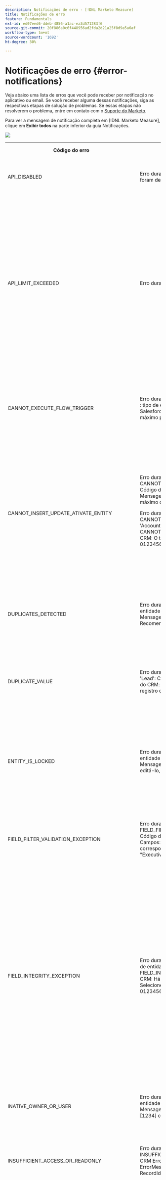 ```yaml
---
description: Notificações de erro - [!DNL Marketo Measure]
title: Notificações de erro
feature: Fundamentals
exl-id: ed07eed6-ddeb-4856-a1ac-ea3d571283f6
source-git-commit: 20f886a0c6f448956ad2fda2d21a25f8d9a5a6af
workflow-type: tm+mt
source-wordcount: '1692'
ht-degree: 30%

---
```


# Notificações de erro {#error-notifications}

Veja abaixo uma lista de erros que você pode receber por notificação no aplicativo ou email. Se você receber alguma dessas notificações, siga as respectivas etapas de solução de problemas. Se essas etapas não resolverem o problema, entre em contato com o [Suporte do Marketo](https://nation.marketo.com/t5/support/ct-p/Support).

Para ver a mensagem de notificação completa em [!DNL Marketo Measure], clique em **Exibir todos** na parte inferior da guia Notificações.

![](assets/error-notifications-1.png)

<table>
  <tbody>
    <tr>
      <th style="width:31%">Código do erro</th>
      <th style="width:23%">Exemplo de notificação</th>
      <th style="width:23%">Descrição</th>
      <th style="width:23%">Etapas da solução de problemas</th>
    </tr>
    <tr>
      <td>API_DISABLED</td>
      <td>Erro durante a Importação do CRM: API_DISABLED: as chamadas de API foram desabilitadas para este usuário</td>
      <td>A permissão da API foi desativada para o usuário do Marketo Measure.</td>
      <td>Consulte a seguinte documentação do Salesforce em <a href="https://help.salesforce.com/s/articleView?language=en_US&amp;id=sf.branded_apps_commun_api_permset.htm&amp;type=5">como habilitar o acesso à API</a>.</td>
    </tr>
    <tr>
      <td>API_LIMIT_EXCEEDED</td>
      <td>Erro durante a Exportação do CRM: PI_LIMIT_EXCEEDED</td>
      <td>O limite da API do CRM foi excedido (24 horas).</td>
      <td>Consulte a seguinte documentação do seu CRM para obter assistência no ajuste das alocações de crédito da API:</p>
          <ul>
            <li><a href="https://learn.microsoft.com/en-us/dynamics365/fin-ops-core/dev-itpro/data-entities/service-protection-monitoring">Dynamics</a>
            </li>
            <li><a href="https://developer.salesforce.com/docs/atlas.en-us.salesforce_app_limits_cheatsheet.meta/salesforce_app_limits_cheatsheet/salesforce_app_limits_platform_api.htm">Salesforce</a>
            </li>
          </ul>
          <p>Você também pode ajustar os créditos de CRM que o Marketo Measure usa seguindo as etapas abaixo:</p>
          <ul>
            <li>Navegue até <b>Configurações</b> &gt; <b>CRM</b> &gt; <b>Geral</b></li>
            <li>Atualizar o limite diário da API do CRM<br/>
              <ul>
                <li><b>Observação: o padrão é 100.000</b></li>
              </ul>
            </li>
          </ul>
          <p>
           <img src="assets/error-notifications-2.png">
          </p>
      </td>
    </tr>
    <tr>
      <td>CANNOT_EXECUTE_FLOW_TRIGGER</td>
      <td>Erro durante a exportação do Crm: CANNOT_EXECUTE_FLOW_TRIGGER : tipo de entidade "Contato" Forneça esses detalhes ao administrador do Salesforce.
Limite excedido Você ou sua organização excedeu o limite máximo para esse recurso. ID do erro: 123456</td>
      <td>O registro não pode ser salvo porque não atende a uma regra de fluxo de acionador configurada na organização do Salesforce.</td>
      <td>Revise os detalhes completos da mensagem de notificação e revise os acionadores de fluxo na organização do Salesforce.
Documentação do Salesforce sobre acionadores de fluxo <a href="https://admin.salesforce.com/blog/2023/what-is-a-record-triggered-flow#:~:text=A%20record%2Dtriggered%20flow%20allows,is%20created%20and%2For%20updated">pode ser encontrado aqui</a>.
      </td>
    </tr>
    <tr>
      <td>CANNOT_INSERT_UPDATE_ATIVATE_ENTITY</td>
      <td>Erro durante a Exportação do Crm: CANNOT_INSERT_UPDATE_ATIVATE_ENTITY : Tipo de entidade 'Lead': Código de Erro do CRM: CANNOT_INSERT_UPDATE_ATIVATE_ENTITY, Mensagem de Erro do CRM: System.LimitException: Limite de tempo máximo de CPU excedido, RecordId: 0123456
      <p>
      Erro durante a Exportação do Crm: CANNOT_INSERT_UPDATE_ATIVATE_ENTITY : Tipo de entidade 'Account': Código de Erro do CRM: CANNOT_INSERT_UPDATE_ATIVATE_ENTITY, Mensagem de Erro do CRM: O tipo de entidade não pode ser atualizado: Account, RecordId: 0123456</td>
      <td>Os acionadores estão impedindo a atualização ou inserção de um objeto.
      <p>
      OR
      <p>
      Permissões ausentes no objeto.</td>
      <td>Revise o código do acionador que causa falha na inserção/atualização. Consulte a documentação do Salesforce a seguir para obter mais detalhes sobre acionadores:
        <ul>
          <li><a href="https://help.salesforce.com/s/articleView?id=sf.code_manage_triggers.htm&amp;type=5">Acionadores apex</a>
          </li>
          <li><a href="https://admin.salesforce.com/blog/2023/what-is-a-record-triggered-flow#:~:text=A%20record%2Dtriggered%20flow%20allows,is%20created%20and%2For%20updated">Acionadores de fluxo</a>
          </li>
        </ul>
        <p>
        Forneça todas as permissões necessárias para o <a href="/help/configuration-and-setup/marketo-measure-and-salesforce/how-marketo-measure-and-salesforce-interact.md">usuário do Marketo Measure</a>.
      </td>
    </tr>
    <tr>
      <td>DUPLICATES_DETECTED</td>
      <td>Erro durante a Exportação do Crm: DUPLICATES_DETECTED : Tipo de entidade 'Contato': Código de Erro do CRM: DUPLICATES_DETECTED, Mensagem de Erro do CRM: Você está criando um registro duplicado. Recomendamos que você use um registro existente., RecordId: 0123456</td>
      <td>O registro que está sendo importado para a organização do Salesforce já existe.</td>
      <td><a href="https://help.salesforce.com/s/articleView?id=000390009&amp;type=1">Desative a configuração "Regra duplicada"</a> para permitir duplicatas.
          <p>
          Excluir o usuário dedicado do Marketo Measure de <a href="https://trailhead.salesforce.com/content/learn/modules/validation-rules/bypass-your-validation-rules">regras de validação personalizadas</a>.</td>
    </tr>
    <tr>
      <td>DUPLICATE_VALUE</td>
      <td>Erro durante a Exportação do Crm: DUPLICATE_VALUE : Tipo de entidade 'Lead': Código de Erro do CRM: DUPLICATE_VALUE, Mensagem de Erro do CRM: valor duplicado encontrado: Email_Unique__c duplica o valor no registro com id: 123, RecordId: 456</td>
      <td>O campo que está sendo importado para a organização do Salesforce não permite valores duplicados.</td>
      <td>Desmarque a opção <a href="https://help.salesforce.com/s/articleView?id=000390009&amp;type=1">"Caixa de seleção exclusiva"</a> no Salesforce.
          <p>
          Excluir o usuário dedicado do Marketo Measure de <a href="https://trailhead.salesforce.com/content/learn/modules/validation-rules/bypass-your-validation-rules">regras de validação personalizadas</a>.</td>
    </tr>
    <tr>
      <td>ENTITY_IS_LOCKED</td>
      <td>Erro durante a Exportação do Crm: ENTITY_IS_LOCKED : Tipo de entidade 'Account': Código de Erro do CRM: ENTITY_IS_LOCKED, Mensagem de Erro do CRM: Este registro está bloqueado. Se precisar editá-lo, entre em contato com o administrador., RecordId: 0123456</td>
      <td>Quando um registro está em um processo de aprovação e um usuário que não é o aprovador atual ou o administrador do sistema tenta editar o registro.</td>
      <td>
        <ul>
          <li>Resolva o processo de aprovação pendente desse registro na organização do Salesforce.</li>
          <li>Excluir o usuário dedicado do Marketo Measure de <a href="https://trailhead.salesforce.com/content/learn/modules/validation-rules/bypass-your-validation-rules">regras de validação personalizadas</a>.
          </li>
        </ul>
      </td>
    </tr>
    <tr>
      <td>FIELD_FILTER_VALIDATION_EXCEPTION</td>
      <td>Erro durante a Exportação do Crm: FIELD_FILTER_VALIDATION_EXCEPTION : Tipo de entidade 'Lead': Código de Erro do CRM: FIELD_FILTER_VALIDATION_EXCEPTION, Campos: User_C, Mensagem de Erro do CRM: O valor não existe ou não corresponde aos critérios de filtro. Selecione um usuário com a função "Executivo de contas, Vendas internas"; RecordId: 0123456</td>
      <td>O registro modificado não satisfaz mais aos filtros de pesquisa definidos no objeto.</td>
      <td>Verifique se há filtros no objeto que o Marketo Measure está tentando modificar. Consulte <a href="https://help.salesforce.com/s/articleView?id=000384756&amp;type=1">este artigo do Salesforce</a> para saber como verificar se há filtros em um objeto.</td>
    </tr>
    <tr>
      <td>FIELD_INTEGRITY_EXCEPTION</td>
      <td>Erro durante a Exportação do Crm: FIELD_INTEGRITY_EXCEPTION : Tipo de entidade 'Lead': Código de Erro do CRM: FIELD_INTEGRITY_EXCEPTION, Campos: País, Mensagem de Erro do CRM: Há um problema com este país, mesmo que pareça correto. Selecione um país/território na lista de países válidos.: País, RecordId: 0123456</td>
      <td>O tipo esperado do registro não corresponde.</td>
      <td>O caso mais comum disso é não seguir os padrões de nomenclatura de Estado/País definidos na Organização do Salesforce, pois os campos Estado/País foram padronizados para aceitar apenas determinados valores da lista de separação. Para resolver esse problema, você pode:
        <ul>
          <li>Atualize o registro para seguir os valores aceitos da organização para esse campo. Entre em contato com o administrador do SFDC para obter a lista de valores aceitos.</li>
          <li><a href="https://help.salesforce.com/s/articleView?id=sf.admin_state_country_picklist_enable.htm&amp;type=5">Desative as listas de opções Estado/País</a>.
          </li>
        </ul>
      </td>
    </tr>
    <tr>
      <td>INATIVE_OWNER_OR_USER</td>
      <td>Erro durante a Exportação do Crm: INATIVE_OWNER_OR_USER : Tipo de entidade 'Contato': Código de Erro do CRM: INATIVE_OWNER_OR_USER, Mensagem de Erro do CRM: operação executada com o usuário inativo [1234] como proprietário do contato, RecordId: 0123456</td>
      <td>A Marketo Measure não tem a permissão "Atualizar registros com proprietários inativos".</td>
      <td>Conceda à Marketo Measure o "<a href="https://help.salesforce.com/s/articleView?id=000386699&amp;type=1">Atualizar registros com proprietários inativos</a>permissão ".</td>
    </tr>
    <tr>
      <td>INSUFFICIENT_ACCESS_OR_READONLY</td>
      <td>Erro durante a Exportação do Crm: INSUFFICIENT_ACCESS_OR_READONLY : Tipo de entidade 'Account': CRM ErrorCode: INSUFFICIENT_ACCESS_OR_READONLY, CRM ErrorMessage: direitos de acesso insuficientes na ID do objeto: [123], RecordId: 456</td>
      <td>O Marketo Measure não tem permissões em um objeto/campo ou o objeto é somente leitura.</td>
      <td>Consulte o seguinte <a href="/help/configuration-and-setup/marketo-measure-and-salesforce/how-marketo-measure-and-salesforce-interact.md">artigo Experience League</a> para obter orientação sobre as permissões exigidas pelo Marketo Measure.</td>
    </tr>
    <tr>
      <td>INVALID_ADOBE_ANALYTICS_CONFIGURATION</td>
      <td>Erro durante a exportação do Adobe Analytics: INVALID_ADOBE_ANALYTICS_CONFIGURATION : Erro: Upload não permitido. Confirme o esquema de fonte de dados antes de fazer upload. ID da Fonte de dados: 1234</td>
      <td>A integração do Adobe Analytics não está configurada corretamente.</td>
      <td>Consulte os seguintes artigos de ajuda para garantir a configuração correta:
        <ul>
          <li>
            <a href="/help/marketo-measure-and-adobe/marketo-measure-integrations-with-adobe-analytics.md">Integrações do Marketo Measure com o Adobe Analytics</a>
          </li>
          <li>
            <a href="https://experienceleague.adobe.com/docs/core-services/interface/services/customer-attributes/t-crs-usecase.html?lang=pt-BR">Crie uma fonte de atributos do cliente e faça o upload do arquivo de dados</a>
          </li>
        </ul>
      </td>
    </tr>
    <tr>
      <td>INVALID_CURRENCY_ISO_CODE</td>
      <td>Erro durante a importação do Anúncio: INVALID_CURRENCY_ISO_CODE: a moeda XXX não é compatível com o Marketo Measure.
      <p>
      Erro durante a importação do Anúncio: INVALID_CURRENCY_ISO_CODE : a moeda XXX na conta para 1234 não é compatível com o Marketo Measure.</td>
      <td>Uma moeda incompatível foi encontrada.</td>
      <td>No sistema de origem indicado na notificação (Ad, Crm, Marketo), garante-se que a moeda associada ao registro tenha uma moeda compatível e válida. As moedas compatíveis são derivadas dos padrões de moeda ISO.</td>
    </tr>
    <tr>
      <td>AUSENTE_BIZIBLE_CUSTOM_FIELDS_PERMISSIONS</td>
      <td>Erro durante a Exportação do Crm: MISSING_BIZIBLE_CUSTOM_FIELDS_PERMISSIONS : Tipo de entidade 'Campaign': CRM ErrorCode: INVALID_FIELD_FOR_INSERT_UPDATE, Campos: bizible2_UniqueId__c, Mensagem de Erro do CRM: Não é possível criar/atualizar campos: bizible2_UniqueId__c. Verifique as configurações de segurança deste campo e se ele é de leitura/gravação para seu perfil ou conjunto de permissões.</td>
      <td>O Marketo Measure não tem permissões em campos bizíveis.</td>
      <td>Exigimos permissões de leitura e gravação em todos os campos com o prefixo "bizible2__". Uma lista completa desses campos pode ser encontrada <a href="/help/configuration-and-setup/marketo-measure-and-salesforce/how-marketo-measure-and-salesforce-interact.md">neste artigo</a>.</td>
    </tr>
    <tr>
      <td>MISSING_CONVERTED_LEAD_PERMISSION</td>
      <td>Erro durante a exportação do CRM: MISSING_CONVERTED_LEAD_PERMISSION</td>
      <td>O Marketo Measure não tem a permissão Exibir/Editar leads convertidos</td>
      <td>Consulte o seguinte documento da Experience League para obter assistência com a ativação dessa permissão em seu CRM<br/>
          <a href="/help/marketo-measure-salesforce-reporting/additional-functionality/enabling-the-permission-to-edit-converted-leads.md">Ativação da permissão para Editar leads convertidos</a></td>
    </tr>
    <tr>
      <td>MISSING_FIELD_READ_PERMISSION</td>
      <td>Erro durante a Importação do CRM: MISSING_FIELD_READ_PERMISSION : Tipo de entidade “Evento”: INVALID_FIELD:<br/>
    SystemModstamp,IsDeleted,WhoId,bizible2__Bizible_Touchpoint_Date__c</td>
      <td>O Marketo Measure não tem permissões de leitura em um campo obrigatório.</td>
      <td>Consulte os seguintes artigos de ajuda para obter orientação sobre as permissões exigidas pelo Marketo Measure:
        <ul>
          <li><a href="/help/marketo-measure-and-dynamics/getting-started-with-marketo-measure-and-dynamics/marketo-measure-dynamics-schema.md">Dynamics</a>
          </li>
          <li><a href="/help/configuration-and-setup/marketo-measure-and-salesforce/how-marketo-measure-and-salesforce-interact.md">Salesforce</a>
          </li>
        </ul>
      </td>
    </tr>
    <tr>
      <td>MISSING_ISREPLICATEABLE_PERMISSION</td>
      <td>Erro durante a Importação do CRM: MISSING_ISREPLICATEABLE_PERMISSION : Falta a permissão IsReplicateable no Campaign</td>
      <td>Essa permissão é necessária em objetos do Salesforce para mantermos o Marketo Measure e o Salesforce sincronizados.</td>
      <td>Entre em contato com o suporte do Salesforce para obter assistência na configuração da permissão replicável em objetos.</td>
    </tr>
    <tr>
      <td>MISSING_OBJECT_READ_PERMISSION</td>
      <td>Erro durante a Importação do CRM: MISSING_OBJECT_READ_PERMISSION : Tipo de entidade Campaign': CRM ErrorCode: MISSING_PERMISSION</td>
      <td>O Marketo Measure não tem permissões de leitura para um objeto obrigatório.</td>
      <td rowspan="2">Consulte os seguintes artigos de ajuda para obter orientação sobre as permissões exigidas pelo Marketo Measure:
          <ul>
            <li><a href="/help/marketo-measure-and-dynamics/getting-started-with-marketo-measure-and-dynamics/marketo-measure-dynamics-schema.md">Dynamics</a>
            </li>
            <li><a href="/help/configuration-and-setup/marketo-measure-and-salesforce/how-marketo-measure-and-salesforce-interact.md">Salesforce</a>
            </li>
          </ul>
      </td>
    </tr>
    <tr>
      <td>MISSING_OBJECT_WRITE_PERMISSION</td>
      <td>Erro durante a exportação do CRM: MISSING_OBJECT_WRITE_PERMISSION : Tipo de entidade 'bizible2_Bizible_Attribution_Touchpoint': CRM ErrorCode: MISSING_PERMISSION</td>
      <td>O Marketo Measure não tem permissões de gravação em um objeto obrigatório.</td>
    </tr>
    <tr>
      <td>MISSING_RECORD_OBJECT_PERMISSIONS</td>
      <td>Erro durante a Exportação do Crm: MISSING_RECORD_OBJECT_PERMISSIONS : Tipo de entidade 'bizible2_Bizible_Touchpoint_c': Código de Erro do CRM: INSUFFICIENT_ACCESS_ON_CROSS_REFERENCE_ENTITY, Campos: Account, CRM ErrorMessage: direitos de acesso insuficientes na ID de referência cruzada: 0123456</td>
      <td>O Marketo Measure não tem permissões.</td>
      <td>Há vários motivos para esse erro que são específicos da organização do Salesforce. Abaixo estão algumas etapas comuns de solução de problemas que podem resolver o problema:
        <ul>
          <li>Revisar todas as permissões necessárias para cada <a href="/help/configuration-and-setup/marketo-measure-and-salesforce/how-marketo-measure-and-salesforce-interact.md">objeto e campo</a>.</li>
          <li>Excluir o usuário dedicado do Marketo Measure de <a href="https://trailhead.salesforce.com/content/learn/modules/validation-rules/bypass-your-validation-rules">regras de validação personalizadas</a>.</li>
          <li>Conceder a Marketo Measure "<a href="https://developer.salesforce.com/docs/atlas.en-us.securityImplGuide.meta/securityImplGuide/users_profiles_view_all_mod_all.htm">Modificar tudo</a>".</li>
        </ul>
      </td>
    </tr>
    <tr>
      <td>NULL_EMPTY_CURRENCY_ISO_CODE</td>
      <td>
        <p>
          Erro durante a Importação do CRM: NULL_EMPTY_CURRENCY_ISO_CODE: o código ISO da moeda está NULO ou Vazio quando MultiCurrency está habilitado para RecordId 1234
      </td>
      <td>A moeda deve estar em um código de moeda ISO compatível.</td>
      <td>No sistema de origem indicado na notificação (Ad, Crm, Marketo), garante-se que a moeda associada ao registro tenha uma moeda compatível e válida. As moedas compatíveis são derivadas dos padrões de moeda ISO.</td>
    </tr>
    <tr>
      <td>OPERATION_TOO_LARGE</td>
      <td>Erro durante a Importação do CRM: OPERATION_TOO_LARGE : É necessária a permissão “Exibir todos os dados” para consultar com sucesso atividades.</td>
      <td>As configurações do CRM não estão permitindo que o Marketo Measure consulte um conjunto de dados grande o suficiente</td>
      <td>Conceda permissões de “Exibir todos os dados” do Marketo Measure no objeto designado.
      <p>
      Mais informações sobre a permissão “Exibir todos os dados” <a href="https://developer.salesforce.com/docs/atlas.en-us.securityImplGuide.meta/securityImplGuide/users_profiles_view_all_mod_all.htm">podem ser encontradas aqui</a>.</td>
    </tr>
    <tr>
      <td>RECORD_NONCOMPLIANT_WITH_VALIDATION_RULES</td>
      <td>Erro durante a Exportação do Crm: RECORD_NONCOMPLIANT_WITH_VALIDATION_RULES : Tipo de entidade 'Lead': Código de Erro do CRM: FIELD_CUSTOM_VALIDATION_EXCEPTION, Campos: Lead_Status_Reason__c, Mensagem de Erro do CRM: Você deve selecionar o Motivo do Status do Cliente Potencial, RecordId: 0123456</td>
      <td>O registro que está sendo atualizado não atende a um conjunto de regras de validação na organização do Salesforce.</td>
      <td>Excluir o usuário dedicado do Marketo Measure de <a href="https://trailhead.salesforce.com/content/learn/modules/validation-rules/bypass-your-validation-rules">regras de validação personalizadas</a>.
      <p>
      Atualize seu <a href="https://help.salesforce.com/s/articleView?id=sf.fields_about_field_validation.htm&amp;type=5">regras de validação</a>.</td>
    </tr>
    <tr>
      <td>RESTRICT_PICKLIST_VALUES_ENABLED</td>
      <td>Erro durante a Exportação do Crm: RESTRICT_PICKLIST_VALUES_ENABLED : Tipo de entidade 'Campaign': CRM ErrorCode: INVALID_OR_NULL_FOR_RESTRICTED_PICKLIST, Campo(s): Areas_of_Interest_C, Mensagem de Erro do CRM: valor incorreto para o campo de lista de opções restrita: Desconhecido</td>
      <td>Quando 'Restringir a lista de opções aos valores definidos no conjunto de valores' estiver habilitado na configuração do campo da lista de opções ou o valor que está sendo inserido no campo não estiver disponível no tipo de registro do objeto.</td>
      <td>Desative a configuração restringir lista de opções na organização Salesforce.
          <p>
          Excluir o usuário dedicado do Marketo Measure de <a href="https://trailhead.salesforce.com/content/learn/modules/validation-rules/bypass-your-validation-rules">regras de validação personalizadas</a>.
      </td>
    </tr>
    <tr>
      <td>CAMPO_OBRIGATÓRIO_AUSENTE</td>
      <td>Erro durante a Exportação do Crm: MISSING_REQUIRED_FIELD : Tipo de entidade 'Lead': Código de Erro do CRM: REQUIRED_FIELD_MISSING, Campos: Product_Type_c, Mensagem de Erro do CRM: Campos obrigatórios ausentes: [Product_Type_c], RecordId: 0123456</td>
      <td>Quando uma regra de validação especifica campos obrigatórios em objetos.</td>
      <td>Excluir o usuário dedicado do Marketo Measure de <a href="https://trailhead.salesforce.com/content/learn/modules/validation-rules/bypass-your-validation-rules">regras de validação personalizadas</a>.
      </td>
    </tr>
    <tr>
      <td>EXCEÇÃO_DESCONHECIDA</td>
      <td>Erro durante a Exportação do Crm: UNKNOWN_EXCEPTION : Tipo de entidade 'Contato': Código de Erro do CRM: UNKNOWN_EXCEPTION, Mensagem de Erro do CRM: os usuários do portal não podem ter contas de parceiros, RecordId: 0123456</td>
      <td>Ocorreu uma exceção sem tratamento no Salesforce.</td>
      <td>Se o problema persistir, registre um caso no Salesforce e copie os valores numéricos na mensagem de erro.</td>
    </tr>
    <tr>
      <td>UNSUPPORTED_CRM_PACKAGE_VERSION</td>
      <td>Erro durante a Importação do Crm: UNSUPPORTED_CRM_PACKAGE_VERSION : atualize o pacote do crm</td>
      <td>Não há mais suporte para o pacote atual detectado.</td>
      <td>Atualize seu pacote para a versão mais recente:
        <ul>
          <li><a href="/help/configuration-and-setup/marketo-measure-and-salesforce/best-practices-for-marketo-measure-crm-package.md">Práticas recomendadas</a>
          </li>
          <li><a href="/help/marketo-measure-and-dynamics/getting-started-with-marketo-measure-and-dynamics/microsoft-dynamics-crm-installation-guide.md">Dynamics</a>
          </li>
          <li><a href="/help/configuration-and-setup/marketo-measure-and-salesforce/marketo-measure-salesforce-package-installation-and-set-up.md">Salesforce</a>
          </li>
        </ul>
      </td>
    </tr>
  </tbody>
</table>

